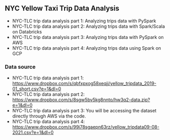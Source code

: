 ## NYC Yellow Taxi Trip Data Analysis

- NYC-TLC trip data analysis part 1: Analyzing trips data with PySpark
- NYC-TLC trip data analysis part 2: Analyzing trips data with Spark/Scala on Databricks
- NYC-TLC trip data analysis part 3: Analyzing trips data with PySpark on AWS
- NYC-TLC trip data analysis part 4: Analyzing trips data using Spark on GCP

### Data source

- NYC-TLC trip data analysis part 1: https://www.dropbox.com/s/qbfxpxog58xeqjj/yellow_tripdata_2019-01_short.csv?e=1&dl=0
- NYC-TLC trip data analysis part 2: https://www.dropbox.com/s/8sgw5bv5kg8nnto/hw3q2-data.zip?e=1&dl=0
- NYC-TLC trip data analysis part 3: You will be accessing the dataset directly through AWS via the code.
- NYC-TLC trip data analysis part 4: https://www.dropbox.com/s/99i78sgaepn63rz/yellow_tripdata09-08-2021.csv?e=1&dl=0




